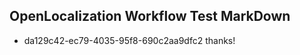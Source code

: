 ## OpenLocalization Workflow Test MarkDown
* da129c42-ec79-4035-95f8-690c2aa9dfc2 thanks!

<!--HONumber=Jul16_HO2-->


